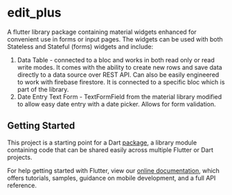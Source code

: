 # edit_plus

A flutter library package containing material widgets enhanced for convenient use in forms or input pages. The widgets can be used with both Stateless and Stateful (forms) widgets and include:

1. Data Table - connected to a bloc and works in both read only or read write modes. It comes with the ability to create new rows and save data directly to a data source over REST API. Can also be easily engineered to work with firebase firestore. It is connected to a specific bloc which is part of the library.
2. Date Entry Text Form - TextFormField from the material library modified to allow easy date entry with a date picker.
Allows for form validation.

## Getting Started

This project is a starting point for a Dart
[package](https://flutter.dev/developing-packages/),
a library module containing code that can be shared easily across
multiple Flutter or Dart projects.

For help getting started with Flutter, view our 
[online documentation](https://flutter.dev/docs), which offers tutorials, 
samples, guidance on mobile development, and a full API reference.
